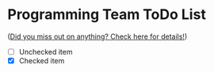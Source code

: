 Programming Team ToDo List
==========================

([Did you miss out on anything? Check here for details!](../master/archive/index.md))

- [ ] Unchecked item
- [x] Checked item
